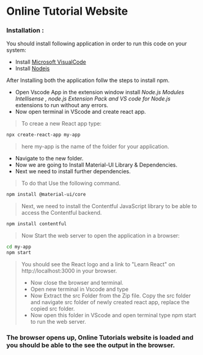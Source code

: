# Online Tutorial Website

### Installation :

You should install following application in order to run this code on your system:

  - Install [Microsoft VisualCode](https://code.visualstudio.com/download )
  - Install [Nodejs](https://nodejs.org/en/download/)
  

After Installing both the application follw the steps to install npm.

* Open Vscode App in the extension window install *Node.js Modules Intellisense , node.js Extension Pack and VS code for Node.js* extensions to run without any errors.
* Now open terminal in VScode and create react app.
> To creae a new React app type: 
```sh 
npx create-react-app my-app  
```
>here my-app is the name of the folder for your application.
* Navigate to the new folder.
* Now we are going to Install Material-UI Library & Dependencies. 
* Next we need to install further dependencies.
> To do that Use the following command.
```sh 
npm install @material-ui/core
```
> Next, we need to install the Contentful JavaScript library to be able to access the Contentful backend.
```sh
npm install contentful
```
> Now Start the web server to  open the application in a browser:
```sh 
cd my-app
npm start
```
 >You should see the React logo and a link to "Learn React" on http://localhost:3000 in your browser.
>* Now close the browser and terminal.
>* Open new terminal in Vscode and type 
>* Now Extract the src Folder from the Zip file. Copy the src folder and navigate src folder of newly created react app, replace the copied src folder.
>* Now open this folder in VScode and open terminal type npm start to run the web server.
### The browser opens up,  Online Tutorials website is loaded and you should be able to the see the output in the browser.
